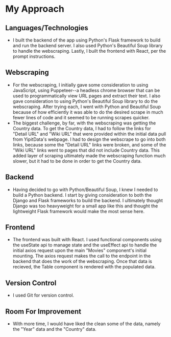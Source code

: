 # My Approach 

## Languages/Technologies
- I built the backend of the app using Python's Flask framework to build and run the backend server. I also used Python's Beautiful Soup library to handle the webscraping. Lastly, I built the frontend with React, per the prompt instructions. 


## Webscraping 

- For the webscraping, I initially gave some consideration to using JavaScript, using Puppeteer--a  headless chrome browser that can be used to programmatically view URL pages and extract their text. I also gave consideration to using Python's Beautiful Soup library to do the webscraping. After trying each, I went with Python and Beautiful Soup because of how efficiently it was able to do the desired scrape in much fewer lines of code and it seemed to be running scrapes quicker.
- The biggest challenge, by far, with the webscraping was getting the Country data. To get the Country data, I had to follow the links for "Detail URL" and "Wiki URL" that were provided within the initial data pull from YipitData's webpage. I had to design the webscrape to go into both links, because some the "Detail URL" links were broken, and some of the "Wiki URL" links went to pages that did not include Country data. This added layer of scraping ultimately made the webscraping function much slower, but it had to be done in order to get the Country data. 

## Backend 
- Having decided to go with Python/Beautiful Soup, I knew I needed to build a Python backend. I start by giving consideration to both the Django and Flask frameworks to build the backend. I ultimately thought Django was too heavyweight for a small app like this and thought the lightweight Flask framework would make the most sense here. 

## Frontend
 - The frontend was built with React. I used functional components using the useState api to manage state and the useEffect api to handle the initial axios request upon the main "Movies" component's initial mounting. The axios request makes the call to the endpoint in the backend that does the work of the webscraping. Once that data is recieved, the Table component is rendered with the populated data. 

## Version Control
- I used Git for version control. 

## Room For Improvement 
 - With more time, I would have liked the clean some of the data, namely the "Year" data and the "Country" data.

